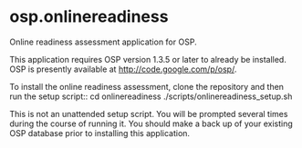 osp.onlinereadiness
===================

Online readiness assessment application for OSP.


This application requires OSP version 1.3.5 or later to already be installed.
OSP is presently available at http://code.google.com/p/osp/.


To install the online readiness assessment, clone the repository
and then run the setup script::
    cd onlinereadiness
    ./scripts/onlinereadiness_setup.sh


This is not an unattended setup script. You will be prompted several times during the course of running it. 
You should make a back up of your existing OSP database prior to installing this application.

